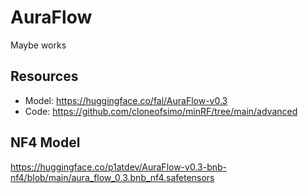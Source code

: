 # AuraFlow

Maybe works

## Resources

- Model: https://huggingface.co/fal/AuraFlow-v0.3
- Code: https://github.com/cloneofsimo/minRF/tree/main/advanced


## NF4 Model

https://huggingface.co/p1atdev/AuraFlow-v0.3-bnb-nf4/blob/main/aura_flow_0.3.bnb_nf4.safetensors


